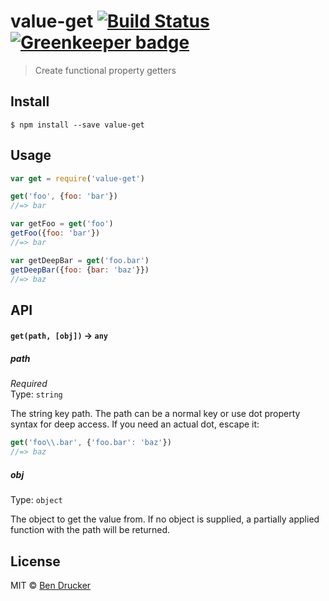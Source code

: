 # value-get [![Build Status](https://travis-ci.org/bendrucker/value-get.svg?branch=master)](https://travis-ci.org/bendrucker/value-get) [![Greenkeeper badge](https://badges.greenkeeper.io/bendrucker/value-get.svg)](https://greenkeeper.io/)

> Create functional property getters


## Install

```
$ npm install --save value-get
```


## Usage

```js
var get = require('value-get')

get('foo', {foo: 'bar'})
//=> bar

var getFoo = get('foo')
getFoo({foo: 'bar'})
//=> bar

var getDeepBar = get('foo.bar')
getDeepBar({foo: {bar: 'baz'}})
//=> baz
```

## API

#### `get(path, [obj])` -> `any`

##### path

*Required*  
Type: `string`

The string key path. The path can be a normal key or use dot property syntax for deep access. If you need an actual dot, escape it:

```js
get('foo\\.bar', {'foo.bar': 'baz'})
//=> baz
```

##### obj

Type: `object`

The object to get the value from. If no object is supplied, a partially applied function with the path will be returned.


## License

MIT © [Ben Drucker](http://bendrucker.me)
